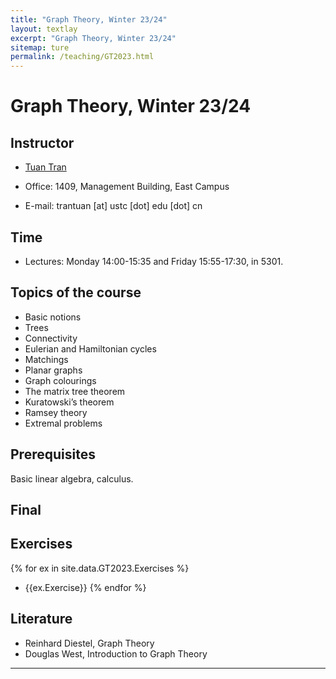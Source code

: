 ```yaml
---
title: "Graph Theory, Winter 23/24"
layout: textlay
excerpt: "Graph Theory, Winter 23/24"
sitemap: ture
permalink: /teaching/GT2023.html
---
```


# Graph Theory, Winter 23/24

## Instructor

- <a href="https://tuaentran.wixsite.com/homepage">Tuan Tran</a>

- Office: 1409, Management Building, East Campus

- E-mail: trantuan [at] ustc [dot] edu [dot] cn

## Time
- Lectures: Monday 14:00-15:35 and Friday 15:55-17:30, in 5301.

## Topics of the course

- Basic notions
- Trees
- Connectivity
- Eulerian and Hamiltonian cycles
- Matchings
- Planar graphs
- Graph colourings
- The matrix tree theorem
- Kuratowski’s theorem
- Ramsey theory
- Extremal problems

## Prerequisites
Basic linear algebra, calculus.
## Final

## Exercises
{% for ex in site.data.GT2023.Exercises %}
- {{ex.Exercise}}
{% endfor %}

## Literature
- Reinhard Diestel, Graph Theory
- Douglas West, Introduction to Graph Theory

<hr />
